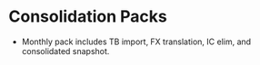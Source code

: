# Consolidation Packs
- Monthly pack includes TB import, FX translation, IC elim, and consolidated snapshot.
